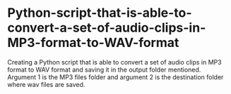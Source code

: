 # Python-script-that-is-able-to-convert-a-set-of-audio-clips-in-MP3-format-to-WAV-format
Creating a Python script that is able to convert a set of audio clips in MP3 format to WAV format and saving it in the output folder mentioned. Argument 1 is the MP3 files folder and argument 2 is the destination folder where wav files are saved. 

